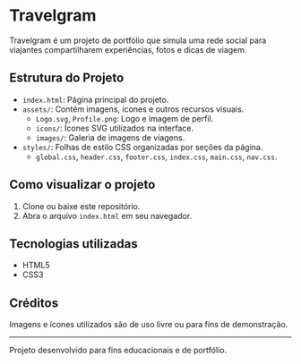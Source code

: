 # Travelgram

Travelgram é um projeto de portfólio que simula uma rede social para viajantes compartilharem experiências, fotos e dicas de viagem.

## Estrutura do Projeto

- `index.html`: Página principal do projeto.
- `assets/`: Contém imagens, ícones e outros recursos visuais.
  - `Logo.svg`, `Profile.png`: Logo e imagem de perfil.
  - `icons/`: Ícones SVG utilizados na interface.
  - `images/`: Galeria de imagens de viagens.
- `styles/`: Folhas de estilo CSS organizadas por seções da página.
  - `global.css`, `header.css`, `footer.css`, `index.css`, `main.css`, `nav.css`.

## Como visualizar o projeto

1. Clone ou baixe este repositório.
2. Abra o arquivo `index.html` em seu navegador.

## Tecnologias utilizadas

- HTML5
- CSS3

## Créditos

Imagens e ícones utilizados são de uso livre ou para fins de demonstração.

---

Projeto desenvolvido para fins educacionais e de portfólio.